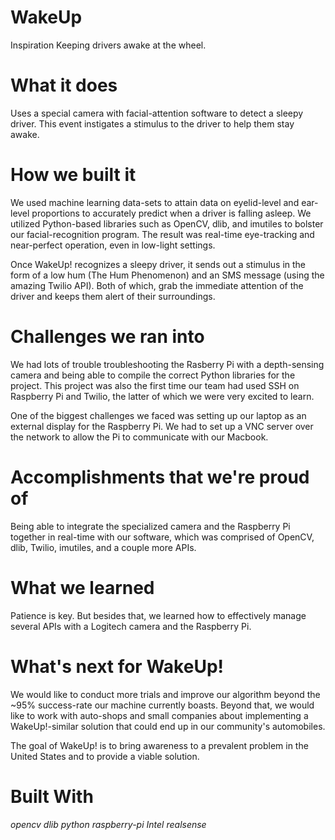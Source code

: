 # WakeUp
Inspiration
Keeping drivers awake at the wheel.

# What it does
Uses a special camera with facial-attention software to detect a sleepy driver. This event instigates a stimulus to the driver to help them stay awake.
# How we built it
We used machine learning data-sets to attain data on eyelid-level and ear-level proportions to accurately predict when a driver is falling asleep. We utilized Python-based libraries such as OpenCV, dlib, and imutiles to bolster our facial-recognition program. The result was real-time eye-tracking and near-perfect operation, even in low-light settings.

Once WakeUp! recognizes a sleepy driver, it sends out a stimulus in the form of a low hum (The Hum Phenomenon) and an SMS message (using the amazing Twilio API). Both of which, grab the immediate attention of the driver and keeps them alert of their surroundings.

# Challenges we ran into
We had lots of trouble troubleshooting the Rasberry Pi with a depth-sensing camera and being able to compile the correct Python libraries for the project. This project was also the first time our team had used SSH on Raspberry Pi and Twilio, the latter of which we were very excited to learn.

One of the biggest challenges we faced was setting up our laptop as an external display for the Raspberry Pi. We had to set up a VNC server over the network to allow the Pi to communicate with our Macbook.

# Accomplishments that we're proud of
Being able to integrate the specialized camera and the Raspberry Pi together in real-time with our software, which was comprised of OpenCV, dlib, Twilio, imutiles, and a couple more APIs.

# What we learned
Patience is key. But besides that, we learned how to effectively manage several APIs with a Logitech camera and the Raspberry Pi.

# What's next for WakeUp!
We would like to conduct more trials and improve our algorithm beyond the ~95% success-rate our machine currently boasts. Beyond that, we would like to work with auto-shops and small companies about implementing a WakeUp!-similar solution that could end up in our community's automobiles.

The goal of WakeUp! is to bring awareness to a prevalent problem in the United States and to provide a viable solution.

# Built With
*opencv*
*dlib*
*python*
*raspberry-pi*
*Intel realsense*
